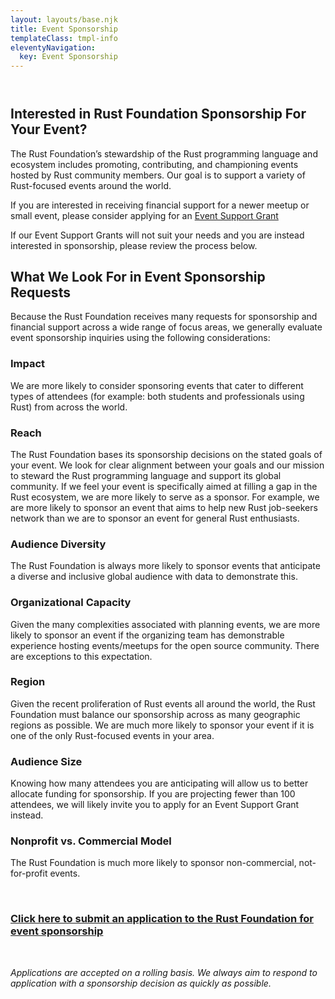 ```yaml
---
layout: layouts/base.njk
title: Event Sponsorship
templateClass: tmpl-info
eleventyNavigation:
  key: Event Sponsorship
---
```


<section class="container event-sponsorship">
    <div class="section" style="margin-top: 4em;">
    <h1>Interested in Rust Foundation Sponsorship For Your Event?</h1>
    <p>The Rust Foundation’s stewardship of the Rust programming language and ecosystem includes promoting, contributing, and championing events hosted by Rust community members. Our goal is to support a variety of Rust-focused events around the world.</p>
    <p>If you are interested in receiving financial support for a newer meetup or small event, please consider applying for an <a href="https://foundation.rust-lang.org/grants/event-support-grants/">Event Support Grant</a></p>
     <p>If our Event Support Grants will not suit your needs and you are instead interested in sponsorship, please review the process below.</p></div></section>
    <section class="container event-sponsorship-details">
    <div class="section" style="margin-top: 2em;">
    <h2>What We Look For in Event Sponsorship Requests</h2>
    <p>Because the Rust Foundation receives many requests for sponsorship and financial support across a wide range of focus areas, we generally evaluate event sponsorship inquiries using the following considerations:</p>
    <h3>Impact</h3>
    <p>We are more likely to consider sponsoring events that cater to different types of attendees (for example: both students and professionals using Rust) from across the world.</p>
    <h3>Reach</h3>
    <p>The Rust Foundation bases its sponsorship decisions on the stated goals of your event. We look for clear alignment between your goals and our mission to steward the Rust programming language and support its global community. If we feel your event is specifically aimed at filling a gap in the Rust ecosystem, we are more likely to serve as a sponsor. For example, we are more likely to sponsor an event that aims to help new Rust job-seekers network than we are to sponsor an event for general Rust enthusiasts.</p>
    <h3>Audience Diversity</h3>
    <p>The Rust Foundation is always more likely to sponsor events that anticipate a diverse and inclusive global audience with data to demonstrate this.</p>
    <h3>Organizational Capacity</h3>
    <p>Given the many complexities associated with planning events, we are more likely to sponsor an event if the organizing team has demonstrable experience hosting events/meetups for the open source community. There are exceptions to this expectation.</p>
    <h3>Region</h3>
    <p>Given the recent proliferation of Rust events all around the world, the Rust Foundation must balance our sponsorship across as many geographic regions as possible. We are much more likely to sponsor your event if it is one of the only Rust-focused events in your area.</p>
    <h3>Audience Size</h3>
    <p>Knowing how many attendees you are anticipating will allow us to better allocate funding for sponsorship. If you are projecting fewer than 100 attendees, we will likely invite you to apply for an Event Support Grant instead.</p>
    <h3>Nonprofit vs. Commercial Model</h3>
    <p>The Rust Foundation is much more likely to sponsor non-commercial, not-for-profit events.</p>
    <br>
  <h3><a href="https://docs.google.com/forms/d/e/1FAIpQLSf8UfYBuHCWTORuo1bho54YG2D9sEy8a6DJIiLgBQDLUuMGzw/viewform">Click here to submit an application to the Rust Foundation for event sponsorship</a></h3>
  <br>
   <p><i>Applications are accepted on a rolling basis. We always aim to respond to application with a sponsorship decision as quickly as possible.</i></p></div></section>

